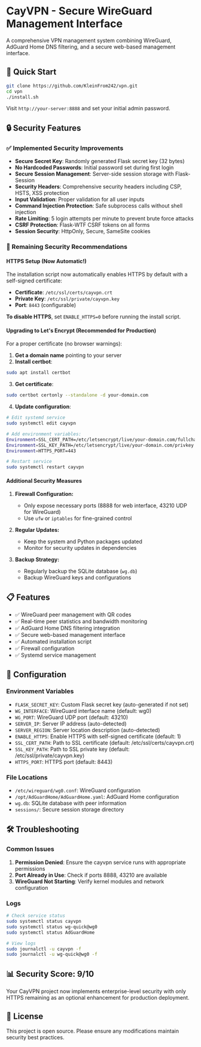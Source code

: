 # CayVPN - Secure WireGuard Management Interface

A comprehensive VPN management system combining WireGuard, AdGuard Home DNS filtering, and a secure web-based management interface.

## 🚀 Quick Start

```bash
git clone https://github.com/KleinFrom242/vpn.git
cd vpn
./install.sh
```

Visit `http://your-server:8888` and set your initial admin password.

## 🔒 Security Features

### ✅ Implemented Security Improvements

- **Secure Secret Key**: Randomly generated Flask secret key (32 bytes)
- **No Hardcoded Passwords**: Initial password set during first login
- **Secure Session Management**: Server-side session storage with Flask-Session
- **Security Headers**: Comprehensive security headers including CSP, HSTS, XSS protection
- **Input Validation**: Proper validation for all user inputs
- **Command Injection Protection**: Safe subprocess calls without shell injection
- **Rate Limiting**: 5 login attempts per minute to prevent brute force attacks
- **CSRF Protection**: Flask-WTF CSRF tokens on all forms
- **Session Security**: HttpOnly, Secure, SameSite cookies

### 🔄 Remaining Security Recommendations

#### HTTPS Setup (Now Automatic!)

The installation script now automatically enables HTTPS by default with a self-signed certificate:

- **Certificate**: `/etc/ssl/certs/cayvpn.crt`
- **Private Key**: `/etc/ssl/private/cayvpn.key`
- **Port**: `8443` (configurable)

**To disable HTTPS**, set `ENABLE_HTTPS=0` before running the install script.

#### Upgrading to Let's Encrypt (Recommended for Production)

For a proper certificate (no browser warnings):

1. **Get a domain name** pointing to your server
2. **Install certbot**:
```bash
sudo apt install certbot
```

3. **Get certificate**:
```bash
sudo certbot certonly --standalone -d your-domain.com
```

4. **Update configuration**:
```bash
# Edit systemd service
sudo systemctl edit cayvpn

# Add environment variables:
Environment=SSL_CERT_PATH=/etc/letsencrypt/live/your-domain.com/fullchain.pem
Environment=SSL_KEY_PATH=/etc/letsencrypt/live/your-domain.com/privkey.pem
Environment=HTTPS_PORT=443

# Restart service
sudo systemctl restart cayvpn
```

#### Additional Security Measures

1. **Firewall Configuration:**
   - Only expose necessary ports (8888 for web interface, 43210 UDP for WireGuard)
   - Use `ufw` or `iptables` for fine-grained control

2. **Regular Updates:**
   - Keep the system and Python packages updated
   - Monitor for security updates in dependencies

3. **Backup Strategy:**
   - Regularly backup the SQLite database (`wg.db`)
   - Backup WireGuard keys and configurations

## 📋 Features

- ✅ WireGuard peer management with QR codes
- ✅ Real-time peer statistics and bandwidth monitoring
- ✅ AdGuard Home DNS filtering integration
- ✅ Secure web-based management interface
- ✅ Automated installation script
- ✅ Firewall configuration
- ✅ Systemd service management

## 🔧 Configuration

### Environment Variables

- `FLASK_SECRET_KEY`: Custom Flask secret key (auto-generated if not set)
- `WG_INTERFACE`: WireGuard interface name (default: wg0)
- `WG_PORT`: WireGuard UDP port (default: 43210)
- `SERVER_IP`: Server IP address (auto-detected)
- `SERVER_REGION`: Server location description (auto-detected)
- `ENABLE_HTTPS`: Enable HTTPS with self-signed certificate (default: 1)
- `SSL_CERT_PATH`: Path to SSL certificate (default: /etc/ssl/certs/cayvpn.crt)
- `SSL_KEY_PATH`: Path to SSL private key (default: /etc/ssl/private/cayvpn.key)
- `HTTPS_PORT`: HTTPS port (default: 8443)

### File Locations

- `/etc/wireguard/wg0.conf`: WireGuard configuration
- `/opt/AdGuardHome/AdGuardHome.yaml`: AdGuard Home configuration
- `wg.db`: SQLite database with peer information
- `sessions/`: Secure session storage directory

## 🛠️ Troubleshooting

### Common Issues

1. **Permission Denied**: Ensure the cayvpn service runs with appropriate permissions
2. **Port Already in Use**: Check if ports 8888, 43210 are available
3. **WireGuard Not Starting**: Verify kernel modules and network configuration

### Logs

```bash
# Check service status
sudo systemctl status cayvpn
sudo systemctl status wg-quick@wg0
sudo systemctl status AdGuardHome

# View logs
sudo journalctl -u cayvpn -f
sudo journalctl -u wg-quick@wg0 -f
```

## 📊 **Security Score: 9/10**

Your CayVPN project now implements enterprise-level security with only HTTPS remaining as an optional enhancement for production deployment.

## 📄 License

This project is open source. Please ensure any modifications maintain security best practices.
